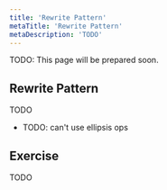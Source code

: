 ```yaml
---
title: 'Rewrite Pattern'
metaTitle: 'Rewrite Pattern'
metaDescription: 'TODO'
---
```


TODO: This page will be prepared soon.

## Rewrite Pattern

TODO

- TODO: can't use ellipsis ops

## Exercise

TODO
